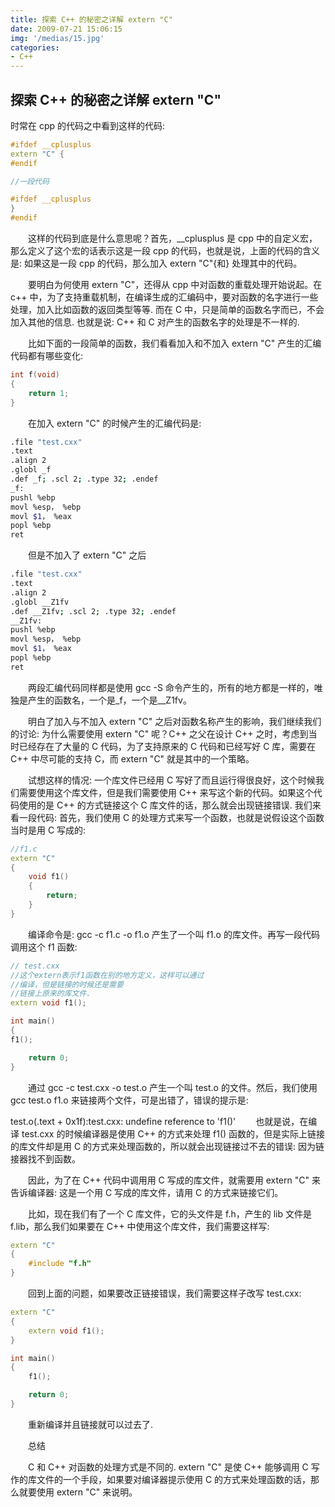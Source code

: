 ```yaml
---
title: 探索 C++ 的秘密之详解 extern "C"
date: 2009-07-21 15:06:15
img: '/medias/15.jpg'
categories:
- C++
---
```



## 探索 C++ 的秘密之详解 extern "C"


时常在 cpp 的代码之中看到这样的代码: 
``` CPP
#ifdef __cplusplus 
extern "C" { 
#endif 

//一段代码 

#ifdef __cplusplus 
} 
#endif

```
　　这样的代码到底是什么意思呢？首先，__cplusplus 是 cpp 中的自定义宏，那么定义了这个宏的话表示这是一段 cpp 的代码，也就是说，上面的代码的含义是: 如果这是一段 cpp 的代码，那么加入 extern "C"{和} 处理其中的代码。 

　　要明白为何使用 extern "C"，还得从 cpp 中对函数的重载处理开始说起。在 c++ 中，为了支持重载机制，在编译生成的汇编码中，要对函数的名字进行一些处理，加入比如函数的返回类型等等. 而在 C 中，只是简单的函数名字而已，不会加入其他的信息. 也就是说: C++ 和 C 对产生的函数名字的处理是不一样的. 

　　比如下面的一段简单的函数，我们看看加入和不加入 extern "C" 产生的汇编代码都有哪些变化: 
```CPP
int f(void) 
{ 
    return 1; 
}
```
　　在加入 extern "C" 的时候产生的汇编代码是: 

```bash
.file "test.cxx" 
.text 
.align 2 
.globl _f 
.def _f; .scl 2; .type 32; .endef 
_f: 
pushl %ebp 
movl %esp， %ebp 
movl $1， %eax 
popl %ebp 
ret
```
　　但是不加入了 extern "C" 之后 
```bash
.file "test.cxx" 
.text 
.align 2 
.globl __Z1fv 
.def __Z1fv; .scl 2; .type 32; .endef 
__Z1fv: 
pushl %ebp 
movl %esp， %ebp 
movl $1， %eax 
popl %ebp 
ret
```
　　两段汇编代码同样都是使用 gcc -S 命令产生的，所有的地方都是一样的，唯独是产生的函数名，一个是_f，一个是__Z1fv。 

　　明白了加入与不加入 extern "C" 之后对函数名称产生的影响，我们继续我们的讨论: 为什么需要使用 extern "C" 呢？C++ 之父在设计 C++ 之时，考虑到当时已经存在了大量的 C 代码，为了支持原来的 C 代码和已经写好 C 库，需要在 C++ 中尽可能的支持 C，而 extern "C" 就是其中的一个策略。 

　　试想这样的情况: 一个库文件已经用 C 写好了而且运行得很良好，这个时候我们需要使用这个库文件，但是我们需要使用 C++ 来写这个新的代码。如果这个代码使用的是 C++ 的方式链接这个 C 库文件的话，那么就会出现链接错误. 我们来看一段代码: 首先，我们使用 C 的处理方式来写一个函数，也就是说假设这个函数当时是用 C 写成的: 

```CPP
//f1.c 
extern "C" 
{ 
	void f1() 
	{ 
		return; 
	} 
}
```
　　编译命令是: gcc -c f1.c -o f1.o 产生了一个叫 f1.o 的库文件。再写一段代码调用这个 f1 函数: 
```CPP
// test.cxx 
//这个extern表示f1函数在别的地方定义，这样可以通过 
//编译，但是链接的时候还是需要 
//链接上原来的库文件. 
extern void f1(); 

int main() 
{ 
f1(); 

	return 0; 
}
```
　　通过 gcc -c test.cxx -o test.o 产生一个叫 test.o 的文件。然后，我们使用 gcc test.o f1.o 来链接两个文件，可是出错了，错误的提示是: 

test.o(.text + 0x1f):test.cxx: undefine reference to 'f1()'
　　也就是说，在编译 test.cxx 的时候编译器是使用 C++ 的方式来处理 f1() 函数的，但是实际上链接的库文件却是用 C 的方式来处理函数的，所以就会出现链接过不去的错误: 因为链接器找不到函数。 

　　因此，为了在 C++ 代码中调用用 C 写成的库文件，就需要用 extern "C" 来告诉编译器: 这是一个用 C 写成的库文件，请用 C 的方式来链接它们。 

　　比如，现在我们有了一个 C 库文件，它的头文件是 f.h，产生的 lib 文件是 f.lib，那么我们如果要在 C++ 中使用这个库文件，我们需要这样写: 
```CPP
extern "C" 
{ 
	#include "f.h" 
}
```
　　回到上面的问题，如果要改正链接错误，我们需要这样子改写 test.cxx: 
```CPP
extern "C" 
{ 
	extern void f1(); 
} 

int main() 
{ 
	f1(); 

	return 0; 
}
```
　　重新编译并且链接就可以过去了. 

　　总结 

　　C 和 C++ 对函数的处理方式是不同的. extern "C" 是使 C++ 能够调用 C 写作的库文件的一个手段，如果要对编译器提示使用 C 的方式来处理函数的话，那么就要使用 extern "C" 来说明。